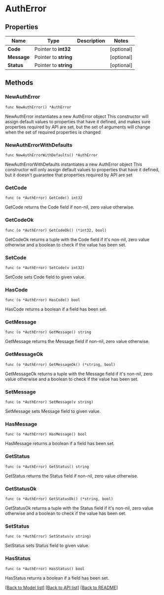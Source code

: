 # AuthError

## Properties

Name | Type | Description | Notes
------------ | ------------- | ------------- | -------------
**Code** | Pointer to **int32** |  | [optional] 
**Message** | Pointer to **string** |  | [optional] 
**Status** | Pointer to **string** |  | [optional] 

## Methods

### NewAuthError

`func NewAuthError() *AuthError`

NewAuthError instantiates a new AuthError object
This constructor will assign default values to properties that have it defined,
and makes sure properties required by API are set, but the set of arguments
will change when the set of required properties is changed

### NewAuthErrorWithDefaults

`func NewAuthErrorWithDefaults() *AuthError`

NewAuthErrorWithDefaults instantiates a new AuthError object
This constructor will only assign default values to properties that have it defined,
but it doesn't guarantee that properties required by API are set

### GetCode

`func (o *AuthError) GetCode() int32`

GetCode returns the Code field if non-nil, zero value otherwise.

### GetCodeOk

`func (o *AuthError) GetCodeOk() (*int32, bool)`

GetCodeOk returns a tuple with the Code field if it's non-nil, zero value otherwise
and a boolean to check if the value has been set.

### SetCode

`func (o *AuthError) SetCode(v int32)`

SetCode sets Code field to given value.

### HasCode

`func (o *AuthError) HasCode() bool`

HasCode returns a boolean if a field has been set.

### GetMessage

`func (o *AuthError) GetMessage() string`

GetMessage returns the Message field if non-nil, zero value otherwise.

### GetMessageOk

`func (o *AuthError) GetMessageOk() (*string, bool)`

GetMessageOk returns a tuple with the Message field if it's non-nil, zero value otherwise
and a boolean to check if the value has been set.

### SetMessage

`func (o *AuthError) SetMessage(v string)`

SetMessage sets Message field to given value.

### HasMessage

`func (o *AuthError) HasMessage() bool`

HasMessage returns a boolean if a field has been set.

### GetStatus

`func (o *AuthError) GetStatus() string`

GetStatus returns the Status field if non-nil, zero value otherwise.

### GetStatusOk

`func (o *AuthError) GetStatusOk() (*string, bool)`

GetStatusOk returns a tuple with the Status field if it's non-nil, zero value otherwise
and a boolean to check if the value has been set.

### SetStatus

`func (o *AuthError) SetStatus(v string)`

SetStatus sets Status field to given value.

### HasStatus

`func (o *AuthError) HasStatus() bool`

HasStatus returns a boolean if a field has been set.


[[Back to Model list]](../README.md#documentation-for-models) [[Back to API list]](../README.md#documentation-for-api-endpoints) [[Back to README]](../README.md)


